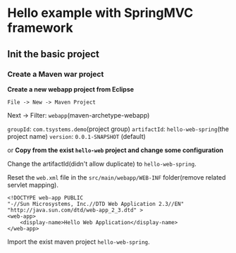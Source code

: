 # Hello example with SpringMVC framework

## Init the basic project

### Create a Maven war project

__Create a new webapp project from Eclipse__

    File -> New -> Maven Project

Next -> Filter: `webapp`(maven-archetype-webapp)

`groupId`: `com.tsystems.demo`(project group)
`artifactId`: `hello-web-spring`(the project name)
`version`: `0.0.1-SNAPSHOT` (default)

or __Copy from the exist `hello-web` project and change some configuration__

Change the artifactId(didn't allow duplicate) to `hello-web-spring`.

Reset the `web.xml` file in the `src/main/webapp/WEB-INF` folder(remove related servlet mapping).

    <!DOCTYPE web-app PUBLIC
    "-//Sun Microsystems, Inc.//DTD Web Application 2.3//EN"
    "http://java.sun.com/dtd/web-app_2_3.dtd" >
    <web-app>
        <display-name>Hello Web Application</display-name>
    </web-app>

Import the exist maven project `hello-web-spring`.

